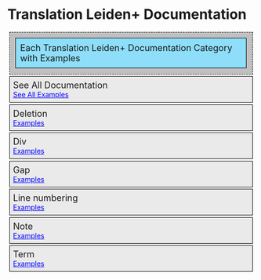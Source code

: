 # Translation Leiden+ Documentation
<!--?xml version='1.0' encoding='utf-8' ?-->

<style type="text/css">
.intro {
  margin: 0.25em;
  padding: 0.5em;
  padding-left: 0.5em;
  border: 1px solid black;
  font-size: large;
  background-color: #8edefa; }

.category {
  margin: 0.25em;
  padding: 0.5em;
  padding-left: 0.5em;
  border: 1px solid black;
  text-align: left;
  background-color: #eaeaea; }

.category_display {
  font-size: large;
  background-color: #eaeaea; }

.toggle_button a {
  text-decoration: underline;
  cursor: pointer;
  color: blue; }

.examples {
  margin: 0.25em;
  padding: 0.5em;
  padding-left: 0.5em;
  border: 1px solid black;
  background-color: white; }
  .examples .description {
    padding-left: 1em;
    padding-right: 1em;
    background-color: #005daa;
    color: white;
    font-weight: bold;
    float: left; }
  .examples .preview {
    padding-left: 1em;
    float: left; }
  .examples .note {
    padding-left: 1em;
    padding-bottom: 1em;
    float: left; }
  .examples .sep {
    color: #970000;
    font-weight: bold;
    font-style: oblique;
    padding-left: 1em;
    float: left; }
  .examples .leiden, .examples .filename {
    padding-left: 3.75em;
    float: left; }
  .examples .xml {
    padding-left: 2.75em;
    float: left; }
  .examples hr {
    clear: both;
    display: block;
    visibility: hidden; }

#key {
  margin: 0.25em;
  padding: 0.5em;
  padding-left: 0.5em;
  border: 1px solid black;
  border: 1px dashed black;
  background-color: silver; }
</style>
<script type="text/javascript">
  //<![CDATA[
    function toggle_div(obj) {
      var el = document.getElementById(obj);
      if ( el.style.display != "none" ) {
        el.style.display = 'none';
      }
      else {
        el.style.display = '';
      }
    }
  //]]>
</script>


<div id="key">
<div class="intro">
Each Translation Leiden+ Documentation Category with Examples
</div>
</div>
<div class="category" id="all" style="display:;">
<div class="category_display">
See All Documentation
</div>
<div class="toggle_button">
<a onclick="toggle_div(&#39;all-examples&#39;);">
See All Examples
</a>
</div>
</div>
<div class="examples" id="all-examples" style="display:none;">
<div class="description">
Deletion
</div>
<hr>
<div class="sep">
To get this PN preview:
</div>
<div class="preview">
〚eight drachmas, = 8 drachmas,〛
</div>
<hr>
<div class="sep">
Use this Leiden+:
</div>
<div class="leiden">
〚eight drachmas, = 8 drachmas,〛
</div>
<hr>
<div class="sep">
To create this XML:
</div>
<div class="xml">
&lt;del&gt;eight drachmas, = 8 drachmas,&lt;/del&gt;
</div>
<hr>
<div class="sep">
Example PN Link:
</div>
<div class="filename">
<a onclick="window.open(this.href);return false;">

</a>
</div>
<hr>
<div class="note">
To indicate translation of text, which was deleted in the original, use double square brackets: 〚...〛.
</div>
<hr>
<div class="description">
translation with div - simple
</div>
<hr>
<div class="sep">
To get this PN preview:
</div>
<div class="preview">
Recto
</div>
<hr>
<div class="sep">
Use this Leiden+:
</div>
<div class="leiden">
&lt;T=.en&lt;D=.r &lt;=text=&gt;=D&gt;=T&gt;
</div>
<hr>
<div class="sep">
To create this XML:
</div>
<div class="xml">
&lt;div xml:lang="en" type="translation" xml:space="preserve"&gt;&lt;div n="r" type="textpart"&gt;&lt;p&gt;text&lt;/p&gt;&lt;/div&gt;&lt;/div&gt;
</div>
<hr>
<div class="sep">
Example PN Link:
</div>
<div class="filename">
<a onclick="window.open(this.href);return false;">

</a>
</div>
<hr>
<div class="note">
Take care to enter your translation in the correct div. When entering a translation of an existing Greek text, SoSOL creates the divs for users. So if there is both a recto and a verso (or similar divisions such as columns), the translation windows already provides the appropriate subdivisions of the text.
</div>
<hr>
<div class="description">
gap lost unknown characters
</div>
<hr>
<div class="sep">
To get this PN preview:
</div>
<div class="preview">
[...]
</div>
<hr>
<div class="sep">
Use this Leiden+:
</div>
<div class="leiden">
[...]
</div>
<hr>
<div class="sep">
To create this XML:
</div>
<div class="xml">
&lt;gap reason='lost' extent='unknown' unit='character'/&gt;
</div>
<hr>
<div class="sep">
Example PN Link:
</div>
<div class="filename">
<a onclick="window.open(this.href);return false;">

</a>
</div>
<hr>
<div class="note">
Lacuna on papyrus. Use of square brackets to indicate partially missing words (e.g. part[ially]) is strongly discouraged.
</div>
<hr>
<div class="description">
gap illegible unknown characters
</div>
<hr>
<div class="sep">
To get this PN preview:
</div>
<div class="preview">
...
</div>
<hr>
<div class="sep">
Use this Leiden+:
</div>
<div class="leiden">
...
</div>
<hr>
<div class="sep">
To create this XML:
</div>
<div class="xml">
&lt;gap reason='illegible' extent='unknown' unit='character'/&gt;
</div>
<hr>
<div class="sep">
Example PN Link:
</div>
<div class="filename">
<a onclick="window.open(this.href);return false;">

</a>
</div>
<hr>
<div class="note">
Three dots indicate a break in the translation. Reasons include: untranslatable words or parts of words, presence of mere vestiges, or considerable repetition in the text such that it is not worth full translation.
</div>
<hr>
<div class="description">
milestone line
</div>
<hr>
<div class="sep">
To get this PN preview:
</div>
<div class="preview">
Raised line number
</div>
<hr>
<div class="sep">
Use this Leiden+:
</div>
<div class="leiden">
((11))
</div>
<hr>
<div class="sep">
To create this XML:
</div>
<div class="xml">
&lt;milestone unit='line' n='11'/&gt;
</div>
<hr>
<div class="sep">
Example PN Link:
</div>
<div class="filename">
<a onclick="window.open(this.href);return false;">

</a>
</div>
<hr>
<div class="note">
To indicate the line of the original documentary text. Indication of every line number is strongly discouraged. Instead, mark every 4th or 5th line (if any), starting with ((1)). Let ease of reading be your guide.
</div>
<hr>
<div class="description">
milestone line with rend=break
</div>
<hr>
<div class="sep">
To get this PN preview:
</div>
<div class="preview">
Raised line number, starting on new line
</div>
<hr>
<div class="sep">
Use this Leiden+:
</div>
<div class="leiden">
(((33)))
</div>
<hr>
<div class="sep">
To create this XML:
</div>
<div class="xml">
&lt;milestone unit='line' n='33' rend='break'/&gt;
</div>
<hr>
<div class="sep">
Example PN Link:
</div>
<div class="filename">
<a onclick="window.open(this.href);return false;">

</a>
</div>
<hr>
<div class="note">
To indicate the line number of a new 'paragraph' or 'section' of the translation. For example, in a list of contract summaries you might start each new section with a new line: ((1)) ... (((5))) ... (((9))), etc.
</div>
<hr>
<div class="description">
note
</div>
<hr>
<div class="sep">
To get this PN preview:
</div>
<div class="preview">
In italics in parentheses
</div>
<hr>
<div class="sep">
Use this Leiden+:
</div>
<div class="leiden">
/*Top right sideways*/
</div>
<hr>
<div class="sep">
To create this XML:
</div>
<div class="xml">
&lt;note&gt;Top right sideways&lt;/note&gt;
</div>
<hr>
<div class="sep">
Example PN Link:
</div>
<div class="filename">
<a onclick="window.open(this.href);return false;">

</a>
</div>
<hr>
<div class="note">
To indicate an authorial note in a translation. Use sparingly.
</div>
<hr>
<div class="description">
term
</div>
<hr>
<div class="sep">
To get this PN preview:
</div>
<div class="preview">
Contents of tag with mouseover defintion
</div>
<hr>
<div class="sep">
Use this Leiden+:
</div>
<div class="leiden">
&lt;unwatered land=abrochos&gt;
</div>
<hr>
<div class="sep">
To create this XML:
</div>
<div class="xml">
&lt;term target='abrochos'&gt;unwatered land&lt;/term&gt;
</div>
<hr>
<div class="sep">
Example PN Link:
</div>
<div class="filename">
<a onclick="window.open(this.href);return false;">

</a>
</div>
<hr>
<div class="note">
To insert a link to the (in progress) glossary. Suppose you are translating the Greek word ἄβροχος and want to link to the glossary entry. From the translation window mouse over 'Helpers', select 'Terms'; find the desired term in the glossary, click on the red transcription of the Greek word. This will insert into your translation window a sample-filled tag: <place word="" here="abrochos">.
<br>
<br>Then, depending on what you want to appear in your translation, enter as follows:
<br>
<br>&lt;unwatered land=abrochos&gt;
<br>
<br>Whatever you enter on the left will appear in the translation; in any case when you mouse over that word in the PN, it will display a pop-up with the definition of abrochos.
</place></div>
<hr>
<div class="description">
term with lang
</div>
<hr>
<div class="sep">
To get this PN preview:
</div>
<div class="preview">
Contents of tag with mouseover defintion
</div>
<hr>
<div class="sep">
Use this Leiden+:
</div>
<div class="leiden">
&lt;vir egregius~la=hokratistos&gt;
</div>
<hr>
<div class="sep">
To create this XML:
</div>
<div class="xml">
&lt;term target='hokratistos' xml:lang='la'&gt;vir egregius&lt;/term&gt;
</div>
<hr>
<div class="sep">
Example PN Link:
</div>
<div class="filename">
<a onclick="window.open(this.href);return false;">

</a>
</div>
<hr>
<div class="note">
To indicate (1) Latin equivalent or (2) translitteration (rather than translation proper)
<br>
<br>(1) &lt;vir egregius~la=hokratistos&gt;
<br>(2) &lt;epistrategos-grc-Latn=epistrategos&gt;
</div>
<hr>
</div>
<div class="category" id="Deletion" style="display:;">
<div class="category_display">
Deletion
</div>
<div class="toggle_button">
<a onclick="toggle_div(&#39;Deletion-examples&#39;);">
Examples
</a>
</div>
<div class="examples" id="Deletion-examples" style="display:none;">
<div class="description">
Deletion
</div>
<hr>
<div class="sep">
To get this PN preview:
</div>
<div class="preview">
〚eight drachmas, = 8 drachmas,〛
</div>
<hr>
<div class="sep">
Use this Leiden+:
</div>
<div class="leiden">
〚eight drachmas, = 8 drachmas,〛
</div>
<hr>
<div class="sep">
To create this XML:
</div>
<div class="xml">
&lt;del&gt;eight drachmas, = 8 drachmas,&lt;/del&gt;
</div>
<hr>
<div class="sep">
Example PN Link:
</div>
<div class="filename">
<a onclick="window.open(this.href);return false;">

</a>
</div>
<hr>
<div class="note">
To indicate translation of text, which was deleted in the original, use double square brackets: 〚...〛.
</div>
<hr>
</div>
</div>
<div class="category" id="Div" style="display:;">
<div class="category_display">
Div
</div>
<div class="toggle_button">
<a onclick="toggle_div(&#39;Div-examples&#39;);">
Examples
</a>
</div>
<div class="examples" id="Div-examples" style="display:none;">
<div class="description">
translation with div - simple
</div>
<hr>
<div class="sep">
To get this PN preview:
</div>
<div class="preview">
Recto
</div>
<hr>
<div class="sep">
Use this Leiden+:
</div>
<div class="leiden">
&lt;T=.en&lt;D=.r &lt;=text=&gt;=D&gt;=T&gt;
</div>
<hr>
<div class="sep">
To create this XML:
</div>
<div class="xml">
&lt;div xml:lang="en" type="translation" xml:space="preserve"&gt;&lt;div n="r" type="textpart"&gt;&lt;p&gt;text&lt;/p&gt;&lt;/div&gt;&lt;/div&gt;
</div>
<hr>
<div class="sep">
Example PN Link:
</div>
<div class="filename">
<a onclick="window.open(this.href);return false;">

</a>
</div>
<hr>
<div class="note">
Take care to enter your translation in the correct div. When entering a translation of an existing Greek text, SoSOL creates the divs for users. So if there is both a recto and a verso (or similar divisions such as columns), the translation windows already provides the appropriate subdivisions of the text.
</div>
<hr>
</div>
</div>
<div class="category" id="Gap" style="display:;">
<div class="category_display">
Gap
</div>
<div class="toggle_button">
<a onclick="toggle_div(&#39;Gap-examples&#39;);">
Examples
</a>
</div>
<div class="examples" id="Gap-examples" style="display:none;">
<div class="description">
gap lost unknown characters
</div>
<hr>
<div class="sep">
To get this PN preview:
</div>
<div class="preview">
[...]
</div>
<hr>
<div class="sep">
Use this Leiden+:
</div>
<div class="leiden">
[...]
</div>
<hr>
<div class="sep">
To create this XML:
</div>
<div class="xml">
&lt;gap reason='lost' extent='unknown' unit='character'/&gt;
</div>
<hr>
<div class="sep">
Example PN Link:
</div>
<div class="filename">
<a onclick="window.open(this.href);return false;">

</a>
</div>
<hr>
<div class="note">
Lacuna on papyrus. Use of square brackets to indicate partially missing words (e.g. part[ially]) is strongly discouraged.
</div>
<hr>
<div class="description">
gap illegible unknown characters
</div>
<hr>
<div class="sep">
To get this PN preview:
</div>
<div class="preview">
...
</div>
<hr>
<div class="sep">
Use this Leiden+:
</div>
<div class="leiden">
...
</div>
<hr>
<div class="sep">
To create this XML:
</div>
<div class="xml">
&lt;gap reason='illegible' extent='unknown' unit='character'/&gt;
</div>
<hr>
<div class="sep">
Example PN Link:
</div>
<div class="filename">
<a onclick="window.open(this.href);return false;">

</a>
</div>
<hr>
<div class="note">
Three dots indicate a break in the translation. Reasons include: untranslatable words or parts of words, presence of mere vestiges, or considerable repetition in the text such that it is not worth full translation.
</div>
<hr>
</div>
</div>
<div class="category" id="Line numbering" style="display:;">
<div class="category_display">
Line numbering
</div>
<div class="toggle_button">
<a onclick="toggle_div(&#39;Line numbering-examples&#39;);">
Examples
</a>
</div>
<div class="examples" id="Line numbering-examples" style="display:none;">
<div class="description">
milestone line
</div>
<hr>
<div class="sep">
To get this PN preview:
</div>
<div class="preview">
Raised line number
</div>
<hr>
<div class="sep">
Use this Leiden+:
</div>
<div class="leiden">
((11))
</div>
<hr>
<div class="sep">
To create this XML:
</div>
<div class="xml">
&lt;milestone unit='line' n='11'/&gt;
</div>
<hr>
<div class="sep">
Example PN Link:
</div>
<div class="filename">
<a onclick="window.open(this.href);return false;">

</a>
</div>
<hr>
<div class="note">
To indicate the line of the original documentary text. Indication of every line number is strongly discouraged. Instead, mark every 4th or 5th line (if any), starting with ((1)). Let ease of reading be your guide.
</div>
<hr>
<div class="description">
milestone line with rend=break
</div>
<hr>
<div class="sep">
To get this PN preview:
</div>
<div class="preview">
Raised line number, starting on new line
</div>
<hr>
<div class="sep">
Use this Leiden+:
</div>
<div class="leiden">
(((33)))
</div>
<hr>
<div class="sep">
To create this XML:
</div>
<div class="xml">
&lt;milestone unit='line' n='33' rend='break'/&gt;
</div>
<hr>
<div class="sep">
Example PN Link:
</div>
<div class="filename">
<a onclick="window.open(this.href);return false;">

</a>
</div>
<hr>
<div class="note">
To indicate the line number of a new 'paragraph' or 'section' of the translation. For example, in a list of contract summaries you might start each new section with a new line: ((1)) ... (((5))) ... (((9))), etc.
</div>
<hr>
</div>
</div>
<div class="category" id="Note" style="display:;">
<div class="category_display">
Note
</div>
<div class="toggle_button">
<a onclick="toggle_div(&#39;Note-examples&#39;);">
Examples
</a>
</div>
<div class="examples" id="Note-examples" style="display:none;">
<div class="description">
note
</div>
<hr>
<div class="sep">
To get this PN preview:
</div>
<div class="preview">
In italics in parentheses
</div>
<hr>
<div class="sep">
Use this Leiden+:
</div>
<div class="leiden">
/*Top right sideways*/
</div>
<hr>
<div class="sep">
To create this XML:
</div>
<div class="xml">
&lt;note&gt;Top right sideways&lt;/note&gt;
</div>
<hr>
<div class="sep">
Example PN Link:
</div>
<div class="filename">
<a onclick="window.open(this.href);return false;">

</a>
</div>
<hr>
<div class="note">
To indicate an authorial note in a translation. Use sparingly.
</div>
<hr>
</div>
</div>
<div class="category" id="Term" style="display:;">
<div class="category_display">
Term
</div>
<div class="toggle_button">
<a onclick="toggle_div(&#39;Term-examples&#39;);">
Examples
</a>
</div>
<div class="examples" id="Term-examples" style="display:none;">
<div class="description">
term
</div>
<hr>
<div class="sep">
To get this PN preview:
</div>
<div class="preview">
Contents of tag with mouseover defintion
</div>
<hr>
<div class="sep">
Use this Leiden+:
</div>
<div class="leiden">
&lt;unwatered land=abrochos&gt;
</div>
<hr>
<div class="sep">
To create this XML:
</div>
<div class="xml">
&lt;term target='abrochos'&gt;unwatered land&lt;/term&gt;
</div>
<hr>
<div class="sep">
Example PN Link:
</div>
<div class="filename">
<a onclick="window.open(this.href);return false;">

</a>
</div>
<hr>
<div class="note">
To insert a link to the (in progress) glossary. Suppose you are translating the Greek word ἄβροχος and want to link to the glossary entry. From the translation window mouse over 'Helpers', select 'Terms'; find the desired term in the glossary, click on the red transcription of the Greek word. This will insert into your translation window a sample-filled tag: <place word="" here="abrochos">.
<br>
<br>Then, depending on what you want to appear in your translation, enter as follows:
<br>
<br>&lt;unwatered land=abrochos&gt;
<br>
<br>Whatever you enter on the left will appear in the translation; in any case when you mouse over that word in the PN, it will display a pop-up with the definition of abrochos.
</place></div>
<hr>
<div class="description">
term with lang
</div>
<hr>
<div class="sep">
To get this PN preview:
</div>
<div class="preview">
Contents of tag with mouseover defintion
</div>
<hr>
<div class="sep">
Use this Leiden+:
</div>
<div class="leiden">
&lt;vir egregius~la=hokratistos&gt;
</div>
<hr>
<div class="sep">
To create this XML:
</div>
<div class="xml">
&lt;term target='hokratistos' xml:lang='la'&gt;vir egregius&lt;/term&gt;
</div>
<hr>
<div class="sep">
Example PN Link:
</div>
<div class="filename">
<a onclick="window.open(this.href);return false;">

</a>
</div>
<hr>
<div class="note">
To indicate (1) Latin equivalent or (2) translitteration (rather than translation proper)
<br>
<br>(1) &lt;vir egregius~la=hokratistos&gt;
<br>(2) &lt;epistrategos-grc-Latn=epistrategos&gt;
</div>
<hr>
</div>
</div>



</div>
